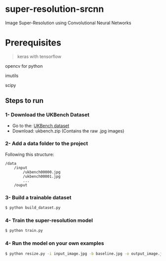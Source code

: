 # super-resolution-srcnn
Image Super-Resolution using Convolutional Neural Networks

# Prerequisites 
> keras with tensorflow

opencv for python

imutils

scipy
    

## Steps to run
### 1-  Download the UKBench Dataset
- Go to the: [UKBench dataset](https://archive.org/download/ukbench)
- Download: ukbench.zip (Contains the raw .jpg images)

### 2- Add a data folder to the project
Following this structure: 
```
/data
    /input
        /ukbench00000.jpg	
        /ukbench00001.jpg	
        ...
    /ouput
```
### 3- Build a trainable dataset
```sh
$ python build_dataset.py
```
### 4- Train the super-resolution model
```sh
$ python train.py
```
### 4- Run the model on your own examples
```sh
$ python resize.py -i input_image.jpg -b baseline.jpg -o output_image.jpg
```
